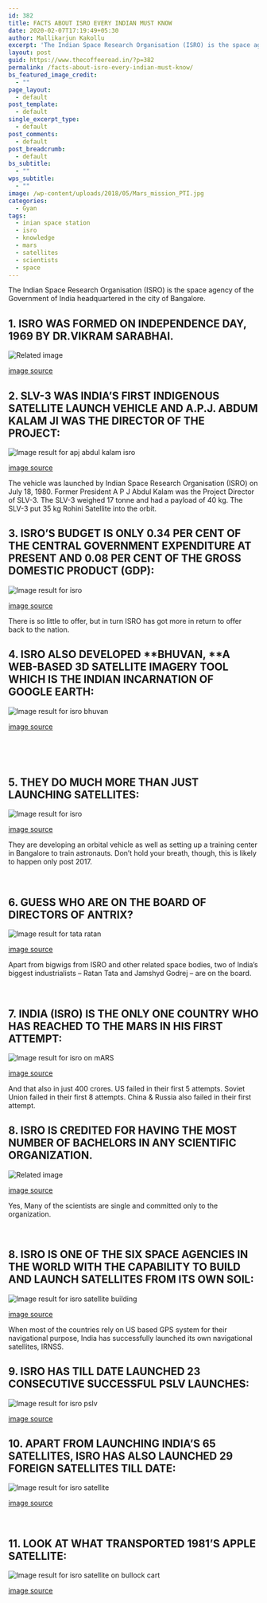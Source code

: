 ```yaml
---
id: 382
title: FACTS ABOUT ISRO EVERY INDIAN MUST KNOW
date: 2020-02-07T17:19:49+05:30
author: Mallikarjun Kakollu
excerpt: 'The Indian Space Research Organisation (ISRO) is the space agency of the Government of India headquartered in the city of Bangalore. '
layout: post
guid: https://www.thecoffeeread.in/?p=382
permalink: /facts-about-isro-every-indian-must-know/
bs_featured_image_credit:
  - ""
page_layout:
  - default
post_template:
  - default
single_excerpt_type:
  - default
post_comments:
  - default
post_breadcrumb:
  - default
bs_subtitle:
  - ""
wps_subtitle:
  - ""
image: /wp-content/uploads/2018/05/Mars_mission_PTI.jpg
categories:
  - Gyan
tags:
  - inian space station
  - isro
  - knowledge
  - mars
  - satellites
  - scientists
  - space
---
```

The Indian Space Research Organisation (ISRO) is the space agency of the Government of India headquartered in the city of Bangalore.

## **1. ISRO WAS FORMED ON INDEPENDENCE DAY, 1969 BY DR.VIKRAM SARABHAI.**

![Related image](https://upload.wikimedia.org/wikipedia/commons/4/41/Dr._Vikram_Sarabhai_and_Dr._Paine_Sign_a_Satellite_Agreement_-_GPN-2002-000081.jpg) 

[image source](https://www.google.co.in/search?biw=1350&bih=561&tbs=isz%3Alt%2Cislt%3Axga&tbm=isch&sa=1&ei=Fdv2Wtj_DcnavgTd96ngCQ&q=vikram+sarabhai+isro&oq=vikram+sarabhai+isro&gs_l=img.3..0.44293.55182.0.55769.21.18.3.0.0.0.503.3336.2-11j1j0j1.13.0....0...1c.1.64.img..5.5.1027...0i7i30k1j0i7i5i30k1j0i8i7i30k1.0.ddnBzawDj90#imgrc=xlgDFUHZI3am4M:)

## 2. SLV-3 WAS INDIA’S FIRST INDIGENOUS SATELLITE LAUNCH VEHICLE AND A.P.J. ABDUM KALAM JI WAS THE DIRECTOR OF THE PROJECT:

![Image result for apj abdul kalam isro](https://images.assettype.com/thequint%2F2015-07%2F1ed2b690-87c8-4935-8f56-db587769b92e%2Fby%20default.png?q=35&auto=format%2Ccompress&w=1200) 

[image source](https://www.google.co.in/search?biw=1350&bih=561&tbs=isz%3Alt%2Cislt%3Axga&tbm=isch&sa=1&ei=19r2Ws-dHMv-vgSX0oPwCw&q=apj+abdul+kalam+isro&oq=isro+apj&gs_l=img.3.0.0i8i30k1j0i24k1.56753.58495.0.60443.4.4.0.0.0.0.240.933.2-4.4.0....0...1c.1.64.img..0.4.930...0j35i39k1j0i67k1j0i30k1.0.TxUiDX205aY#imgrc=xkJCn6hk7lvD4M:)

The vehicle was launched by Indian Space Research Organisation (ISRO) on July 18, 1980. Former President A P J Abdul Kalam was the Project Director of SLV-3. The SLV-3 weighed 17 tonne and had a payload of 40 kg. The SLV-3 put 35 kg Rohini Satellite into the orbit.

## 3. ISRO’S BUDGET IS ONLY 0.34 PER CENT OF THE CENTRAL GOVERNMENT EXPENDITURE AT PRESENT AND 0.08 PER CENT OF THE GROSS DOMESTIC PRODUCT (GDP):

![Image result for isro](https://www.isro.gov.in/sites/default/files/1panaromicviewoffullyintegratedpslv-c38seenwithmobileservicetower.jpg) 

[image source](https://www.google.co.in/search?biw=1350&bih=561&tbs=isz%3Alt%2Cislt%3Axga&tbm=isch&sa=1&ei=0tr2WouKHozYvgTsqrhw&q=isro&oq=isro&gs_l=img.3..35i39k1l2j0i67k1j0l7.3096.3096.0.3401.1.1.0.0.0.0.254.254.2-1.1.0....0...1c.1.64.img..0.1.253....0.UI5UqnJroOM#imgrc=4hO7gmH6yADxaM:)

There is so little to offer, but in turn ISRO has got more in return to offer back to the nation.

## 4. ISRO ALSO DEVELOPED **BHUVAN, **A WEB-BASED 3D SATELLITE IMAGERY TOOL WHICH IS THE INDIAN INCARNATION OF GOOGLE EARTH:

![Image result for isro bhuvan](http://farm3.static.flickr.com/2431/3823984830_019087a1ed_o.jpg) 

[image source](https://www.google.co.in/search?biw=1350&bih=561&tbs=isz%3Alt%2Cislt%3Axga&tbm=isch&sa=1&ei=LNr2WpaQD8r0vgSutZrIDQ&q=isro+bhuvan&oq=isro+bhuv&gs_l=img.3.0.0j0i24k1l8.94897.96641.0.98289.5.5.0.0.0.0.544.912.3-1j0j1.2.0....0...1c.1.64.img..3.2.912....0.v7RaJkH3eQU#imgrc=6CUMUar6E79cMM:)

&nbsp;

&nbsp;

## 5. THEY DO MUCH MORE THAN JUST LAUNCHING SATELLITES:

![Image result for isro](https://www.isro.gov.in/sites/default/files/3-3panoramicviewofgslv-mkiii-d1beingmovedtosecondlaunchpad.jpg) 

[image source](https://www.google.co.in/search?biw=1350&bih=561&tbs=isz%3Alt%2Cislt%3Axga&tbm=isch&sa=1&ei=49n2Wq-CLJLMvwSA5J6wBQ&q=isro&oq=isro&gs_l=img.3..35i39k1l2j0i67k1j0l7.69172.70363.0.71069.4.4.0.0.0.0.268.760.2-3.3.0....0...1c.1.64.img..1.3.757....0.Upt4qAviuFQ#imgrc=zRm4zKAAVUmBnM:)

They are developing an orbital vehicle as well as setting up a training center in Bangalore to train astronauts. Don’t hold your breath, though, this is likely to happen only post 2017.

&nbsp;

## 6. GUESS WHO ARE ON THE BOARD OF DIRECTORS OF ANTRIX?

![Image result for tata ratan](https://cdn-images-1.medium.com/max/1600/1*CZwW41tlj_JM5i6EbHu6mA.png) 

[image source](https://www.google.co.in/search?biw=1350&bih=561&tbs=isz%3Alt%2Cislt%3Axga&tbm=isch&sa=1&ei=pNn2WtTyGcmMvQShwJUQ&q=tata+ratan+isro&oq=tata+ratan+isro&gs_l=img.3...9934.11564.0.11993.5.5.0.0.0.0.264.694.2-3.3.0....0...1c.1.64.img..2.2.481...0j0i30k1j0i5i30k1j0i8i30k1j0i24k1.0.l-HkJh1HA9Y)

Apart from bigwigs from ISRO and other related space bodies, two of India’s biggest industrialists – Ratan Tata and Jamshyd Godrej – are on the board.

&nbsp;

## 7. INDIA (ISRO) IS THE ONLY ONE COUNTRY WHO HAS REACHED TO THE MARS IN HIS FIRST ATTEMPT:

![Image result for isro  on mARS](https://img.purch.com/h/1000/aHR0cDovL3d3dy5zcGFjZS5jb20vaW1hZ2VzL2kvMDAwLzA0Mi8zMzcvb3JpZ2luYWwvbWFycy1vcmJpdGVyLW1pc3Npb24tYXJ0LmpwZw==) 

[image source](https://www.google.co.in/search?biw=1350&bih=561&tbs=isz%3Alt%2Cislt%3Axga&tbm=isch&sa=1&ei=3dj2Woj1Kcj-vgSBjqnwCQ&q=isro++on+mARS&oq=isro++on+mARS&gs_l=img.3..0i24k1.56563.60256.0.60645.7.7.0.0.0.0.289.968.2-4.4.0....0...1c.1.64.img..3.3.744...0.0.yrSBLZxRv84#imgrc=F3ZCQEs26b72vM:)

And that also in just 400 crores. US failed in their first 5 attempts. Soviet Union failed in their first 8 attempts. China & Russia also failed in their first attempt.

## 8. ISRO IS CREDITED FOR HAVING THE MOST NUMBER OF BACHELORS IN ANY SCIENTIFIC ORGANIZATION.

![Related image](https://media.npr.org/assets/img/2014/09/24/27252001_h32082172_wide-7edd1e9aabf0ba686b43933027fa19fd27badaa5.jpg?s=1400) 

[image source](https://www.google.co.in/search?biw=1350&bih=561&tbs=isz%3Alt%2Cislt%3Axga&tbm=isch&sa=1&ei=zdj2WpbeA4nhvgTQjpWAAQ&q=isro++scientists&oq=isro++scientists&gs_l=img.3..0l2j0i7i30k1j0i5i30k1j0i24k1l6.14705.14705.0.15117.1.1.0.0.0.0.265.265.2-1.1.0....0...1c.1.64.img..0.1.264....0.2LPSI1Z6cBE#imgdii=2l8_XneKFZ2GFM:&imgrc=Z-0GR6tOVvCdFM:)

Yes, Many of the scientists are single and committed only to the organization.

&nbsp;

## 8. ISRO IS ONE OF THE SIX SPACE AGENCIES IN THE WORLD WITH THE CAPABILITY TO BUILD AND LAUNCH SATELLITES FROM ITS OWN SOIL:

![Image result for isro satellite building](https://mediaindia.eu/wp-content/uploads/2016/09/GSLV.jpg) 

[image source](https://www.google.co.in/search?biw=1350&bih=561&tbs=isz%3Alt%2Cislt%3Axga&tbm=isch&sa=1&ei=TNj2Wpu9E4fpvgS14LzICw&q=isro+satellite+buildingg&oq=isro+satellite+buildingg&gs_l=img.3...44612.51654.0.51957.21.20.1.0.0.0.293.3021.2-13.13.0....0...1c.1.64.img..7.7.1611...0j35i39k1j0i8i30k1j0i24k1.0.YhlFw01OzFI#imgrc=LHFI68Inu70cAM:)

When most of the countries rely on US based GPS system for their navigational purpose, India has successfully launched its own navigational satellites, IRNSS.

## 9. ISRO HAS TILL DATE LAUNCHED 23 CONSECUTIVE SUCCESSFUL PSLV LAUNCHES:

![Image result for isro pslv](https://www.isro.gov.in/sites/default/files/galleries/%E0%A4%AA%E0%A5%80.%E0%A4%8F%E0%A4%B8.%E0%A4%8F%E0%A4%B2.%E0%A4%B5%E0%A5%80.-%E0%A4%B8%E0%A5%8034%20%E0%A4%97%E0%A5%88%E0%A4%B2%E0%A4%B0%E0%A5%80%20/12fullyintegratedpslv.jpg) 

[image source](https://www.google.co.in/search?biw=1350&bih=561&tbs=isz%3Alt%2Cislt%3Axga&tbm=isch&sa=1&ei=GNj2Wqe2PIjXvATXm47ABg&q=isro+pslv&oq=isro+pslv&gs_l=img.3..0l3j0i30k1j0i24k1l6.48400.49495.0.49819.4.4.0.0.0.0.271.757.2-3.3.0....0...1c.1.64.img..1.3.754....0._VSfbB81iZI#imgrc=mwYRt0ttHiXe-M:)

## 10. APART FROM LAUNCHING INDIA’S 65 SATELLITES, ISRO HAS ALSO LAUNCHED 29 FOREIGN SATELLITES TILL DATE:

![Image result for isro satellite](https://qz.com/wp-content/uploads/2018/01/isro-india.jpg?quality=80&strip=all&w=1600) 

[image source](https://www.google.co.in/search?biw=1350&bih=561&tbs=isz%3Alt%2Cislt%3Axga&tbm=isch&sa=1&ei=vdf2WprmGYzxvgTTrbLoBQ&q=isro+satellite+&oq=isro+satellite+&gs_l=img.3..0l10.88227.88227.0.89887.1.1.0.0.0.0.264.264.2-1.1.0....0...1c.1.64.img..0.1.263....0.kejgyC2Qlfs#imgrc=jF4zboBSkCCuQM:)

&nbsp;

## **11. LOOK AT WHAT TRANSPORTED 1981’S APPLE SATELLITE:**

![Image result for isro satellite on bullock cart](https://pbs.twimg.com/media/C4sPBBLWAAEb82x.jpg) 

[image source](https://www.google.co.in/search?biw=1350&bih=561&tbs=isz%3Alt%2Cislt%3Axga&tbm=isch&sa=1&ei=bdb2Wrq2L4rUvAS-npuIBQ&q=isro+satellite+on+bullock+cart&oq=isro+satellite+on+&gs_l=img.3.0.0i24k1.324739.332439.0.334229.18.12.0.6.6.0.273.1454.2-6.6.0....0...1c.1.64.img..6.12.1530...0j35i39k1j0i67k1.0.IlDtWWBFric#imgrc=I6Oql_1wB5Ny1M:)